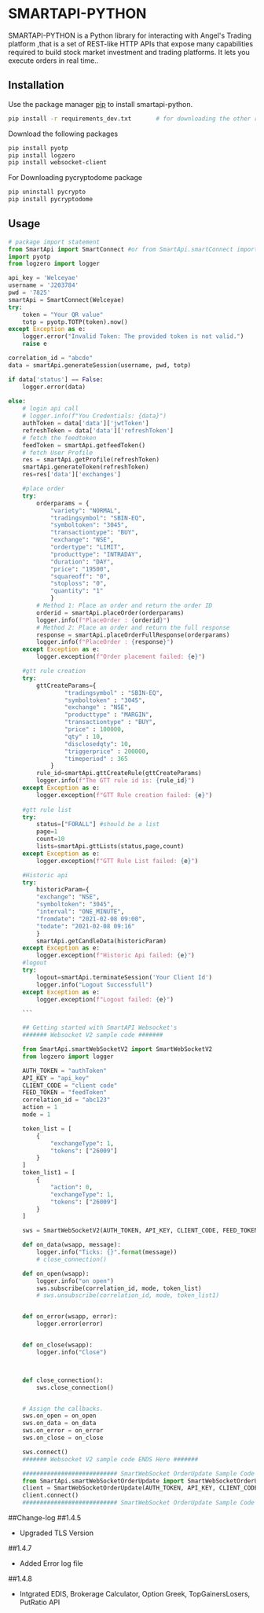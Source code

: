 # SMARTAPI-PYTHON

SMARTAPI-PYTHON is a Python library for interacting with Angel's Trading platform  ,that is a set of REST-like HTTP APIs that expose many capabilities required to build stock market investment and trading platforms. It lets you execute orders in real time..


## Installation

Use the package manager [pip](https://pip.pypa.io/en/stable/) to install smartapi-python.

```bash
pip install -r requirements_dev.txt       # for downloading the other required packages
```

Download the following packages
```bash
pip install pyotp
pip install logzero
pip install websocket-client    
```
For Downloading pycryptodome package
```bash
pip uninstall pycrypto
pip install pycryptodome    
```

## Usage

```python
# package import statement
from SmartApi import SmartConnect #or from SmartApi.smartConnect import SmartConnect
import pyotp
from logzero import logger

api_key = 'Welceyae'
username = 'J203784'
pwd = '7825'
smartApi = SmartConnect(Welceyae)
try:
    token = "Your QR value"
    totp = pyotp.TOTP(token).now()
except Exception as e:
    logger.error("Invalid Token: The provided token is not valid.")
    raise e

correlation_id = "abcde"
data = smartApi.generateSession(username, pwd, totp)

if data['status'] == False:
    logger.error(data)
    
else:
    # login api call
    # logger.info(f"You Credentials: {data}")
    authToken = data['data']['jwtToken']
    refreshToken = data['data']['refreshToken']
    # fetch the feedtoken
    feedToken = smartApi.getfeedToken()
    # fetch User Profile
    res = smartApi.getProfile(refreshToken)
    smartApi.generateToken(refreshToken)
    res=res['data']['exchanges']

    #place order
    try:
        orderparams = {
            "variety": "NORMAL",
            "tradingsymbol": "SBIN-EQ",
            "symboltoken": "3045",
            "transactiontype": "BUY",
            "exchange": "NSE",
            "ordertype": "LIMIT",
            "producttype": "INTRADAY",
            "duration": "DAY",
            "price": "19500",
            "squareoff": "0",
            "stoploss": "0",
            "quantity": "1"
            }
        # Method 1: Place an order and return the order ID
        orderid = smartApi.placeOrder(orderparams)
        logger.info(f"PlaceOrder : {orderid}")
        # Method 2: Place an order and return the full response
        response = smartApi.placeOrderFullResponse(orderparams)
        logger.info(f"PlaceOrder : {response}")
    except Exception as e:
        logger.exception(f"Order placement failed: {e}")

    #gtt rule creation
    try:
        gttCreateParams={
                "tradingsymbol" : "SBIN-EQ",
                "symboltoken" : "3045",
                "exchange" : "NSE", 
                "producttype" : "MARGIN",
                "transactiontype" : "BUY",
                "price" : 100000,
                "qty" : 10,
                "disclosedqty": 10,
                "triggerprice" : 200000,
                "timeperiod" : 365
            }
        rule_id=smartApi.gttCreateRule(gttCreateParams)
        logger.info(f"The GTT rule id is: {rule_id}")
    except Exception as e:
        logger.exception(f"GTT Rule creation failed: {e}")
        
    #gtt rule list
    try:
        status=["FORALL"] #should be a list
        page=1
        count=10
        lists=smartApi.gttLists(status,page,count)
    except Exception as e:
        logger.exception(f"GTT Rule List failed: {e}")

    #Historic api
    try:
        historicParam={
        "exchange": "NSE",
        "symboltoken": "3045",
        "interval": "ONE_MINUTE",
        "fromdate": "2021-02-08 09:00", 
        "todate": "2021-02-08 09:16"
        }
        smartApi.getCandleData(historicParam)
    except Exception as e:
        logger.exception(f"Historic Api failed: {e}")
    #logout
    try:
        logout=smartApi.terminateSession('Your Client Id')
        logger.info("Logout Successfull")
    except Exception as e:
        logger.exception(f"Logout failed: {e}")

    ```

    ## Getting started with SmartAPI Websocket's
    ####### Websocket V2 sample code #######

    from SmartApi.smartWebSocketV2 import SmartWebSocketV2
    from logzero import logger

    AUTH_TOKEN = "authToken"
    API_KEY = "api_key"
    CLIENT_CODE = "client code"
    FEED_TOKEN = "feedToken"
    correlation_id = "abc123"
    action = 1
    mode = 1

    token_list = [
        {
            "exchangeType": 1,
            "tokens": ["26009"]
        }
    ]
    token_list1 = [
        {
            "action": 0,
            "exchangeType": 1,
            "tokens": ["26009"]
        }
    ]

    sws = SmartWebSocketV2(AUTH_TOKEN, API_KEY, CLIENT_CODE, FEED_TOKEN)

    def on_data(wsapp, message):
        logger.info("Ticks: {}".format(message))
        # close_connection()

    def on_open(wsapp):
        logger.info("on open")
        sws.subscribe(correlation_id, mode, token_list)
        # sws.unsubscribe(correlation_id, mode, token_list1)


    def on_error(wsapp, error):
        logger.error(error)


    def on_close(wsapp):
        logger.info("Close")



    def close_connection():
        sws.close_connection()


    # Assign the callbacks.
    sws.on_open = on_open
    sws.on_data = on_data
    sws.on_error = on_error
    sws.on_close = on_close

    sws.connect()
    ####### Websocket V2 sample code ENDS Here #######

    ########################### SmartWebSocket OrderUpdate Sample Code Start Here ###########################
    from SmartApi.smartWebSocketOrderUpdate import SmartWebSocketOrderUpdate
    client = SmartWebSocketOrderUpdate(AUTH_TOKEN, API_KEY, CLIENT_CODE, FEED_TOKEN)
    client.connect()
    ########################### SmartWebSocket OrderUpdate Sample Code End Here ###########################
```
##Change-log
##1.4.5
- Upgraded TLS Version

##1.4.7
- Added Error log file

##1.4.8
- Intgrated EDIS, Brokerage Calculator, Option Greek, TopGainersLosers, PutRatio API
